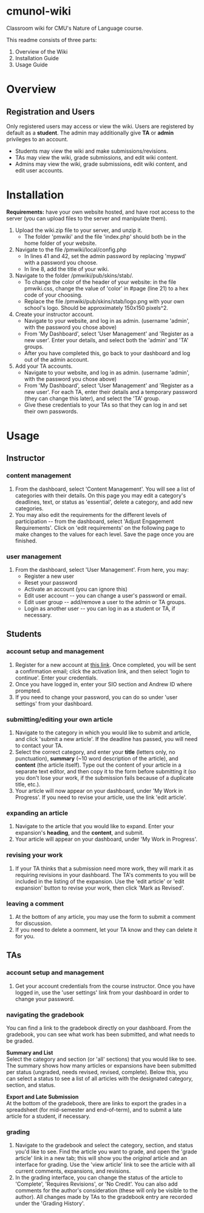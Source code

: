 # cmunol-wiki
Classroom wiki for CMU's Nature of Language course. 

This readme consists of three parts:
1. Overview of the Wiki
2. Installation Guide
3. Usage Guide

# Overview
## Registration and Users

Only registered users may access or view the wiki. Users are registered by default as a **student**. The admin may additionally give **TA** or **admin** privileges to an account.
- Students may view the wiki and make submissions/revisions.
- TAs may view the wiki, grade submissions, and edit wiki content.
- Admins may view the wiki, grade submissions, edit wiki content, and edit user accounts. 



# Installation

**Requirements:** have your own website hosted, and have root access to the server (you can upload files to the server and manipulate them).

1. Upload the wiki.zip file to your server, and unzip it. 
    * The folder 'pmwiki' and the file 'index.php' should both be in the home folder of your website.
2. Navigate to the file /pmwiki/local/config.php
    * In lines 41 and 42, set the admin password by replacing 'mypwd' with a password you choose. 
    * In line 8, add the title of your wiki. 
3. Navigate to the folder /pmwiki/pub/skins/stab/.
    * To change the color of the header of your website: in the file pmwiki.css, change the value of 'color' in #page (line 21) to a hex code of your choosing.
    * Replace the file /pmwiki/pub/skins/stab/logo.png with your own school's logo. Should be approximately 150x150 pixels^2. 
4. Create your instructor account.
    * Navigate to your website, and log in as admin. (username 'admin', with the password you chose above)
    * From 'My Dashboard', select 'User Management' and 'Register as a new user'. Enter your details, and select both the 'admin' and 'TA' groups.
    * After you have completed this, go back to your dashboard and log out of the admin account. 
5. Add your TA accounts.
    * Navigate to your website, and log in as admin. (username 'admin', with the password you chose above)
    * From 'My Dashboard', select 'User Management' and 'Register as a new user'. For each TA, enter their details and a temporary password (they can change this later), and select the 'TA' group.
    * Give these credentials to your TAs so that they can log in and set their own passwords. 

# Usage
## Instructor

### content management

1. From the dashboard, select 'Content Management'. You will see a list of categories with their details. On this page you may edit a category's deadlines, text, or status as 'essential', delete a category, and add new categories.
3. You may also edit the requirements for the different levels of participation -- from the dashboard, select 'Adjust Engagement Requirements'. Click on 'edit requirements' on the following page to make changes to the values for each level. Save the page once you are finished. 

### user management

1. From the dashboard, select 'User Management'. From here, you may:
   * Register a new user
   * Reset your password
   * Activate an account (you can ignore this)
   * Edit user account -- you can change a user's password or email.
   * Edit user group -- add/remove a user to the admin or TA groups. 
   * Login as another user -- you can log in as a student or TA, if necessary. 

## Students

### account setup and management

1. Register for a new account at [this link](https://cmunol-wiki.com/pmwiki/pmwiki.php?n=WikiHome.MyDashboard?action=user/new). Once completed, you will be sent a confirmation email; click the activation link, and then select 'login to continue'. Enter your credentials.
2. Once you have logged in, enter your SIO section and Andrew ID where prompted. 
3. If you need to change your password, you can do so under 'user settings' from your dashboard. 

### submitting/editing your own article

1. Navigate to the category in which you would like to submit and article, and click 'submit a new article'. If the deadline has passed, you will need to contact your TA.
2. Select the correct category, and enter your **title** (letters only, no punctuation), **summary** (~10 word description of the article), and **content** (the article itself). Type out the content of your article in a separate text editor, and then copy it to the form before submitting it (so you don't lose your work, if the submission fails because of a duplicate title, etc.). 
3. Your article will now appear on your dashboard, under 'My Work in Progress'. If you need to revise your article, use the link 'edit article'.

### expanding an article

1. Navigate to the article that you would like to expand. Enter your expansion's **heading**, and the **content**, and submit.
2. Your article will appear on your dashboard, under 'My Work in Progress'. 

### revising your work

1. If your TA thinks that a submission need more work, they will mark it as requiring revisions in your dashboard. The TA's comments to you will be included in the listing of the expansion. Use the 'edit article' or 'edit expansion' button to revise your work, then click 'Mark as Revised'. 

### leaving a comment

1. At the bottom of any article, you may use the form to submit a comment for discussion.
2. If you need to delete a oomment, let your TA know and they can delete it for you. 

## TAs

### account setup and management

1. Get your account credentials from the course instructor. Once you have logged in, use the 'user settings' link from your dashboard in order to change your password. 

### navigating the gradebook

You can find a link to the gradebook directly on your dashboard. From the gradebook, you can see what work has been submitted, and what needs to be graded.

**Summary and List**  
Select the category and section (or 'all' sections) that you would like to see. The summary shows how many articles or expansions have been submitted per status (ungraded, needs revised, revised, complete). Below this, you can select a status to see a list of all articles with the designated category, section, and status.

**Export and Late Submission**  
At the bottom of the gradebook, there are links to export the grades in a spreadsheet (for mid-semester and end-of-term), and to submit a late article for a student, if necessary.

### grading

1. Navigate to the gradebook and select the category, section, and status you'd like to see. Find the article you want to grade, and open the 'grade article' link in a new tab; this will show you the _original_ article and an interface for grading. Use the 'view article' link to see the article with all current comments, expansions, and revisions.
2. In the grading interface, you can change the status of the article to 'Complete', 'Requires Revisions', or 'No Credit'. You can also add comments for the author's consideration (these will only be visible to the author). All changes made by TAs to the gradebook entry are recorded under the 'Grading History'. 


